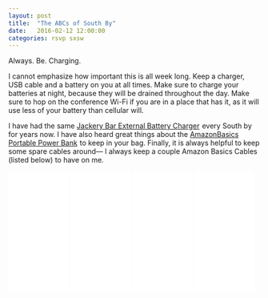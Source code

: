 ```yaml
---
layout: post
title:  "The ABCs of South By"
date:   2016-02-12 12:00:00
categories: rsvp sxsw
---
```


Always. Be. Charging.

I cannot emphasize how important this is all week long. Keep a charger, USB cable and a battery on you at all times. Make sure to charge your batteries at night, because they will be drained throughout the day. Make sure to hop on the conference Wi-Fi if you are in a place that has it, as it will use less of your battery than cellular will.

I have had the same <a rel="nofollow" href="http://www.amazon.com/gp/product/B00DTXA578/ref=as_li_tl?ie=UTF8&camp=1789&creative=9325&creativeASIN=B00DTXA578&linkCode=as2&tag=sxdrinks-20&linkId=5PMUM6BA4EG5I424">Jackery Bar External Battery Charger</a><img src="http://ir-na.amazon-adsystem.com/e/ir?t=sxdrinks-20&l=as2&o=1&a=B00DTXA578" width="1" height="1" border="0" alt="" style="border:none !important; margin:0px !important;" /> every South by for years now. I have also heard great things about the <a rel="nofollow" href="http://www.amazon.com/gp/product/B00LRK8JDC/ref=as_li_tl?ie=UTF8&camp=1789&creative=9325&creativeASIN=B00LRK8JDC&linkCode=as2&tag=sxdrinks-20&linkId=6JVX3DXXD5I7REPK">AmazonBasics Portable Power Bank</a><img src="http://ir-na.amazon-adsystem.com/e/ir?t=sxdrinks-20&l=as2&o=1&a=B00LRK8JDC" width="1" height="1" border="0" alt="" style="border:none !important; margin:0px !important;" /> to keep in your bag. Finally, it is always helpful to keep some spare cables around— I always keep a couple Amazon Basics Cables (listed below) to have on me.


<iframe style="width:120px;height:240px;" marginwidth="0" marginheight="0" scrolling="no" frameborder="0" src="//ws-na.amazon-adsystem.com/widgets/q?ServiceVersion=20070822&OneJS=1&Operation=GetAdHtml&MarketPlace=US&source=ac&ref=qf_sp_asin_til&ad_type=product_link&tracking_id=sxdrinks-20&marketplace=amazon&region=US&placement=B00DTXA578&asins=B00DTXA578&linkId=E5BYFHUZWHA5HFDX&show_border=true&link_opens_in_new_window=true">
</iframe>

<iframe style="width:120px;height:240px;" marginwidth="0" marginheight="0" scrolling="no" frameborder="0" src="//ws-na.amazon-adsystem.com/widgets/q?ServiceVersion=20070822&OneJS=1&Operation=GetAdHtml&MarketPlace=US&source=ac&ref=qf_sp_asin_til&ad_type=product_link&tracking_id=sxdrinks-20&marketplace=amazon&region=US&placement=B00LRK8JDC&asins=B00LRK8JDC&linkId=EWVZOZ42GMDISBYL&show_border=true&link_opens_in_new_window=true">
</iframe>

<iframe style="width:120px;height:240px;" marginwidth="0" marginheight="0" scrolling="no" frameborder="0" src="//ws-na.amazon-adsystem.com/widgets/q?ServiceVersion=20070822&OneJS=1&Operation=GetAdHtml&MarketPlace=US&source=ac&ref=tf_til&ad_type=product_link&tracking_id=sxdrinks-20&marketplace=amazon&region=US&placement=B00NH13O7K&asins=B00NH13O7K&linkId=2AO76DS4GTQHDWK6&show_border=true&link_opens_in_new_window=true">
</iframe>

<iframe style="width:120px;height:240px;" marginwidth="0" marginheight="0" scrolling="no" frameborder="0" src="//ws-na.amazon-adsystem.com/widgets/q?ServiceVersion=20070822&OneJS=1&Operation=GetAdHtml&MarketPlace=US&source=ac&ref=tf_til&ad_type=product_link&tracking_id=sxdrinks-20&marketplace=amazon&region=US&placement=B010U3XO3Q&asins=B010U3XO3Q&linkId=HE4CBE7NN3GQA4QJ&show_border=true&link_opens_in_new_window=true">
</iframe>
